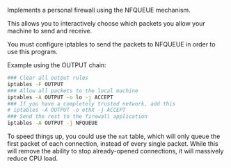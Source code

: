 Implements a personal firewall using the NFQUEUE mechanism.

This allows you to interactively choose which packets
you allow your machine to send and receive.

You must configure iptables to send the packets to NFQUEUE
in order to use this program.

Example using the OUTPUT chain:

```bash
### Clear all output rules
iptables -F OUTPUT
### Allow all packets to the local machine
iptables -A OUTPUT -o lo -j ACCEPT
### If you have a completely trusted network, add this
# iptables -A OUTPUT -o ethX -j ACCEPT
### Send the rest to the firewall application
iptables -A OUTPUT -j NFQUEUE
```

To speed things up, you could use the `nat` table, which will only queue
the first packet of each connection, instead of every single packet.
While this will remove the ability to stop already-opened connections,
it will massively reduce CPU load.
